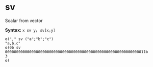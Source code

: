 # sv

Scalar from vector

**Syntax:** ```x sv y; sv[x;y]```

```o
o)"," sv ("a";"b";"c")
"a,b,c"
o)0b sv 0000000000000000000000000000000000000000000000000000000000000011b
3
o)
```
